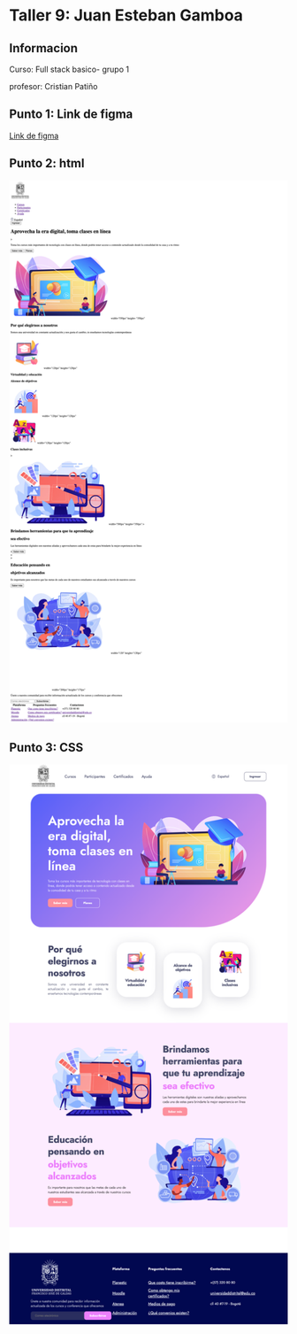 <h1>Taller 9: Juan Esteban Gamboa </h1>                                              

<h2> Informacion </h2>
<p> Curso: Full stack basico- grupo 1 </p>
<p> profesor: Cristian Patiño </p> 

<h2>Punto 1: Link de figma </h2>
<a href= "https://www.figma.com/file/jX4xAgypHbSwDkps0Jqd72/Juan-Esteban-Gamboa-%2F-Figma-Exercise?type=design&node-id=28%3A383&t=uTpN7BfPDroiRee2-1" >Link de figma</a>

<h2>Punto 2: html</h2>
<img src="./Public/images/HTML_Page.png" alt="HTML_Page">

<h2>Punto 3: CSS</h2> 
<img src="./Public/images/CSS%20image.png"alt="css">